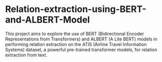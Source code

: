 # Relation-extraction-using-BERT-and-ALBERT-Model
This project aims to explore the use of BERT (Bidirectional Encoder Representations from Transformers) and ALBERT (A Lite BERT) models in performing relation extraction on the ATIS (Airline Travel Information Systems) dataset, a powerful pre-trained transformer models, for relation extraction from text. 

